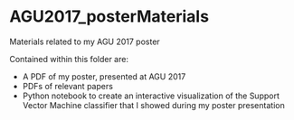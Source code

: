 # AGU2017_posterMaterials
Materials related to my AGU 2017 poster

Contained within this folder are: 
- A PDF of my poster, presented at AGU 2017
- PDFs of relevant papers
- Python notebook to create an interactive visualization of the Support Vector Machine classifier that I showed during my poster presentation
